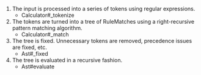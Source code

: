 1. The input is processed into a series of tokens using regular expressions.
   * Calculator#_tokenize
2. The tokens are turned into a tree of RuleMatches using a right-recursive pattern matching algorithm.
   * Calculator#_match
3. The tree is fixed. Unnecessary tokens are removed, precedence issues are fixed, etc.
   * Ast#_fixed
5. The tree is evaluated in a recursive fashion.
   * Ast#evaluate